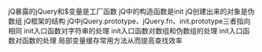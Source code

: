 jQ暴露的jQuery和$变量是工厂函数
jQ中的构造函数是init
jQ创建出来的对象是伪数组
jQ框架的结构
jQ中jQuery.prototype、jQuery.fn、init.prototype三者指向相同
init入口函数对字符串的处理
init入口函数对数组和伪数组的处理
init入口函数对函数的处理
局部变量缓存常用方法从而提高查找效率
